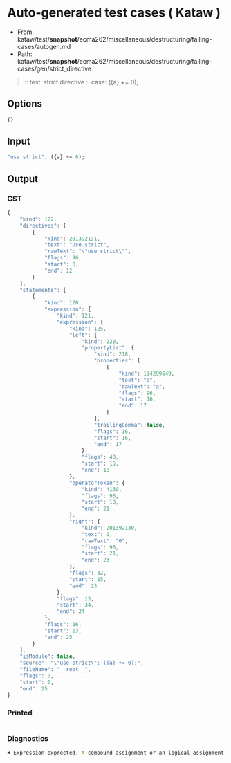 # Auto-generated test cases ( Kataw )
- From: kataw/test/__snapshot__/ecma262/miscellaneous/destructuring/failing-cases/autogen.md
- Path: kataw/test/__snapshot__/ecma262/miscellaneous/destructuring/failing-cases/gen/strict_directive
> :: test: strict directive
> :: case: ({a} += 0);
## Options

`````js
{}
`````
## Input

`````js
"use strict"; ({a} += 0);
`````
## Output

### CST

```javascript
{
    "kind": 122,
    "directives": [
        {
            "kind": 201392131,
            "text": "use strict",
            "rawText": "\"use strict\"",
            "flags": 96,
            "start": 0,
            "end": 12
        }
    ],
    "statements": [
        {
            "kind": 120,
            "expression": {
                "kind": 121,
                "expression": {
                    "kind": 125,
                    "left": {
                        "kind": 220,
                        "propertyList": {
                            "kind": 218,
                            "properties": [
                                {
                                    "kind": 134299649,
                                    "text": "a",
                                    "rawText": "a",
                                    "flags": 96,
                                    "start": 16,
                                    "end": 17
                                }
                            ],
                            "trailingComma": false,
                            "flags": 16,
                            "start": 16,
                            "end": 17
                        },
                        "flags": 48,
                        "start": 15,
                        "end": 18
                    },
                    "operatorToken": {
                        "kind": 4130,
                        "flags": 96,
                        "start": 18,
                        "end": 21
                    },
                    "right": {
                        "kind": 201392130,
                        "text": 0,
                        "rawText": "0",
                        "flags": 96,
                        "start": 21,
                        "end": 23
                    },
                    "flags": 32,
                    "start": 15,
                    "end": 23
                },
                "flags": 13,
                "start": 34,
                "end": 24
            },
            "flags": 16,
            "start": 13,
            "end": 25
        }
    ],
    "isModule": false,
    "source": "\"use strict\"; ({a} += 0);",
    "fileName": "__root__",
    "flags": 0,
    "start": 0,
    "end": 25
}
```

### Printed

```javascript

```

### Diagnostics

```javascript
✖ Expression exprected. A compound assignment or an logical assignment cannot follow an object literal - start: 15, end: 21

```

